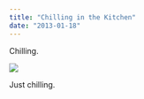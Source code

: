 ```yaml
---
title: "Chilling in the Kitchen"
date: "2013-01-18"
---
```


Chilling.

![](images/tumblr_inline_mgu4jchKUD1qlj3bd.jpg)

Just chilling.
